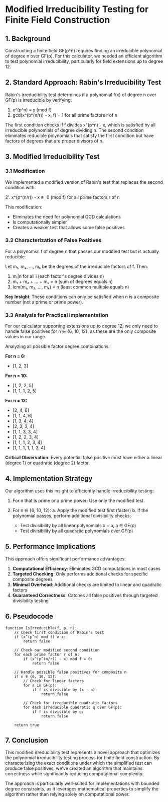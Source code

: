 # Modified Irreducibility Testing for Finite Field Construction

## 1. Background

Constructing a finite field GF(p^n) requires finding an irreducible polynomial of degree n over GF(p). For this calculator, we needed an efficient algorithm to test polynomial irreducibility, particularly for field extensions up to degree 12.

## 2. Standard Approach: Rabin's Irreducibility Test

Rabin's irreducibility test determines if a polynomial f(x) of degree n over GF(p) is irreducible by verifying:

1. x^(p^n) ≡ x (mod f)
2. gcd(x^(p^(n/r)) - x, f) = 1 for all prime factors r of n

The first condition checks if f divides x^(p^n) - x, which is satisfied by all irreducible polynomials of degree dividing n. The second condition eliminates reducible polynomials that satisfy the first condition but have factors of degrees that are proper divisors of n.

## 3. Modified Irreducibility Test

### 3.1 Modification

We implemented a modified version of Rabin's test that replaces the second condition with:

2'. x^(p^(n/r)) - x ≢ 0 (mod f) for all prime factors r of n

This modification:
- Eliminates the need for polynomial GCD calculations
- Is computationally simpler
- Creates a weaker test that allows some false positives

### 3.2 Characterization of False Positives

For a polynomial f of degree n that passes our modified test but is actually reducible:

Let m₁, m₂, ..., mₖ be the degrees of the irreducible factors of f. Then:

1. mᵢ|n for all i (each factor's degree divides n)
2. m₁ + m₂ + ... + mₖ = n (sum of degrees equals n)
3. lcm(m₁, m₂, ..., mₖ) = n (least common multiple equals n)

**Key Insight**: These conditions can only be satisfied when n is a composite number (not a prime or prime power).

### 3.3 Analysis for Practical Implementation

For our calculator supporting extensions up to degree 12, we only need to handle false positives for n ∈ {6, 10, 12}, as these are the only composite values in our range.

Analyzing all possible factor degree combinations:

**For n = 6:**
- [1, 2, 3]

**For n = 10:**
- [1, 2, 2, 5]
- [1, 1, 1, 2, 5]

**For n = 12:**
- [2, 4, 6]
- [1, 1, 4, 6]
- [1, 3, 4, 4]
- [2, 3, 3, 4]
- [1, 1, 3, 3, 4]
- [1, 2, 2, 3, 4]
- [1, 1, 1, 2, 3, 4]
- [1, 1, 1, 1, 1, 3, 4]

**Critical Observation**: Every potential false positive must have either a linear (degree 1) or quadratic (degree 2) factor.

## 4. Implementation Strategy

Our algorithm uses this insight to efficiently handle irreducibility testing:

1. For n that is prime or a prime power: Use only the modified test.

2. For n ∈ {6, 10, 12}:
   a. Apply the modified test first (faster)
   b. If the polynomial passes, perform additional divisibility checks:
      - Test divisibility by all linear polynomials x + a, a ∈ GF(p)
      - Test divisibility by all quadratic polynomials over GF(p)
        

## 5. Performance Implications

This approach offers significant performance advantages:

1. **Computational Efficiency**: Eliminates GCD computations in most cases
2. **Targeted Checking**: Only performs additional checks for specific composite degrees
3. **Minimal Overhead**: Additional checks are limited to linear and quadratic factors
4. **Guaranteed Correctness**: Catches all false positives through targeted divisibility testing

## 6. Pseudocode

```
function IsIrreducible(f, p, n):
    // Check first condition of Rabin's test
    if (x^(p^n) mod f) ≠ x:
        return false
    
    // Check our modified second condition
    for each prime factor r of n:
        if (x^(p^(n/r)) - x) mod f = 0:
            return false
    
    // Handle possible false positives for composite n
    if n ∈ {6, 10, 12}:
        // Check for linear factors
        for a in GF(p):
            if f is divisible by (x - a):
                return false
                
        // Check for irreducible quadratic factors
        for each irreducible quadratic q over GF(p):
            if f is divisible by q:
                return false
    
    return true
```

## 7. Conclusion

This modified irreducibility test represents a novel approach that optimizes the polynomial irreducibility testing process for finite field construction. By characterizing the exact conditions under which the simplified test can produce false positives, we've created an algorithm that maintains correctness while significantly reducing computational complexity.

The approach is particularly well-suited for implementations with bounded degree constraints, as it leverages mathematical properties to simplify the algorithm rather than relying solely on computational power.

